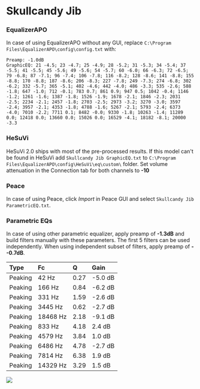 # Skullcandy Jib

### EqualizerAPO
In case of using EqualizerAPO without any GUI, replace `C:\Program Files\EqualizerAPO\config\config.txt`
with:
```
Preamp: -1.0dB
GraphicEQ: 21 -4.5; 23 -4.7; 25 -4.9; 28 -5.2; 31 -5.3; 34 -5.4; 37 -5.5; 41 -5.5; 45 -5.6; 49 -5.6; 54 -5.7; 60 -6.0; 66 -6.3; 72 -6.5; 79 -6.8; 87 -7.1; 96 -7.4; 106 -7.8; 116 -8.2; 128 -8.6; 141 -8.8; 155 -8.8; 170 -8.8; 187 -8.6; 206 -8.3; 227 -7.8; 249 -7.3; 274 -6.8; 302 -6.2; 332 -5.7; 365 -5.1; 402 -4.6; 442 -4.0; 486 -3.3; 535 -2.6; 588 -1.8; 647 -1.0; 712 -0.1; 783 0.7; 861 0.9; 947 0.5; 1042 -0.4; 1146 -1.2; 1261 -1.6; 1387 -1.8; 1526 -1.9; 1678 -2.1; 1846 -2.3; 2031 -2.5; 2234 -2.1; 2457 -1.8; 2703 -2.5; 2973 -3.2; 3270 -3.0; 3597 -2.4; 3957 -2.1; 4353 -1.8; 4788 -1.6; 5267 -2.1; 5793 -2.4; 6373 -4.0; 7010 -2.2; 7711 0.1; 8482 -0.0; 9330 -1.8; 10263 -1.4; 11289 0.0; 12418 0.0; 13660 0.0; 15026 0.0; 16529 -4.1; 18182 -8.1; 20000 -3.3
```

### HeSuVi
HeSuVi 2.0 ships with most of the pre-processed results. If this model can't be found in HeSuVi add
`Skullcandy Jib GraphicEQ.txt` to `C:\Program Files\EqualizerAPO\config\HeSuVi\eq\custom\` folder.
Set volume attenuation in the Connection tab for both channels to **-10**

### Peace
In case of using Peace, click *Import* in Peace GUI and select `Skullcandy Jib ParametricEQ.txt`.

### Parametric EQs
In case of using other parametric equalizer, apply preamp of **-1.3dB** and build filters manually
with these parameters. The first 5 filters can be used independently.
When using independent subset of filters, apply preamp of **--0.7dB**.

| Type    | Fc       |    Q | Gain    |
|:--------|:---------|:-----|:--------|
| Peaking | 42 Hz    | 0.27 | -5.0 dB |
| Peaking | 166 Hz   | 0.84 | -6.2 dB |
| Peaking | 331 Hz   | 1.59 | -2.6 dB |
| Peaking | 3445 Hz  | 0.62 | -2.7 dB |
| Peaking | 18468 Hz | 2.18 | -9.1 dB |
| Peaking | 833 Hz   | 4.18 | 2.4 dB  |
| Peaking | 4579 Hz  | 3.84 | 1.0 dB  |
| Peaking | 6486 Hz  | 4.78 | -2.7 dB |
| Peaking | 7814 Hz  | 6.38 | 1.9 dB  |
| Peaking | 14329 Hz | 3.29 | 1.5 dB  |

![](https://raw.githubusercontent.com/jaakkopasanen/AutoEq/master/results/rtings/avg/Skullcandy%20Jib/Skullcandy%20Jib.png)